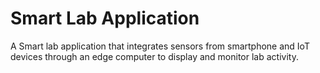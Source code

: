 # Smart Lab Application
A Smart lab application that integrates sensors from smartphone and IoT devices through an edge computer to display and monitor lab activity.